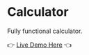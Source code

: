 # Calculator

Fully functional calculator.

👉 [Live Demo Here](https://domsantini.github.io/Calculator/) 👈
